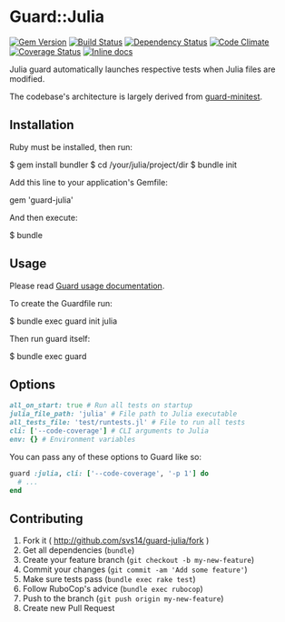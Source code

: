 # Guard::Julia

[![Gem Version](https://badge.fury.io/rb/guard-julia.png)](http://badge.fury.io/rb/guard-julia) 
[![Build Status](https://travis-ci.org/svs14/guard-julia.png?branch=master)](https://travis-ci.org/svs14/guard-julia)
[![Dependency Status](https://gemnasium.com/svs14/guard-julia.png)](https://gemnasium.com/svs14/guard-julia)
[![Code Climate](https://codeclimate.com/github/svs14/guard-julia.png)](https://codeclimate.com/github/svs14/guard-julia)
[![Coverage Status](https://coveralls.io/repos/svs14/guard-julia/badge.png?branch=master)](https://coveralls.io/r/svs14/guard-julia)
[![Inline docs](http://inch-ci.org/github/svs14/guard-julia.png)](http://inch-ci.org/github/svs14/guard-julia)

Julia guard automatically launches 
respective tests when Julia files are modified.

The codebase's architecture is largely derived from
[guard-minitest](https://github.com/guard/guard-minitest).

## Installation

Ruby must be installed, then run:

  $ gem install bundler
  $ cd /your/julia/project/dir
  $ bundle init

Add this line to your application's Gemfile:

  gem 'guard-julia'

And then execute:

  $ bundle

## Usage

Please read [Guard usage documentation](http://github.com/guard/guard#readme).

To create the Guardfile run:

  $ bundle exec guard init julia

Then run guard itself:

  $ bundle exec guard

## Options

```ruby
all_on_start: true # Run all tests on startup
julia_file_path: 'julia' # File path to Julia executable
all_tests_file: 'test/runtests.jl' # File to run all tests
cli: ['--code-coverage'] # CLI arguments to Julia
env: {} # Environment variables
```

You can pass any of these options to Guard like so:
```ruby
guard :julia, cli: ['--code-coverage', '-p 1'] do
  # ...
end
```

## Contributing

1. Fork it ( http://github.com/svs14/guard-julia/fork )
2. Get all dependencies (`bundle`)
3. Create your feature branch (`git checkout -b my-new-feature`)
4. Commit your changes (`git commit -am 'Add some feature'`)
5. Make sure tests pass (`bundle exec rake test`)
6. Follow RuboCop's advice (`bundle exec rubocop`)
7. Push to the branch (`git push origin my-new-feature`)
8. Create new Pull Request
